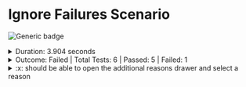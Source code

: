 # Ignore Failures Scenario

![Generic badge](https://img.shields.io/badge/1/6-FAILED-red.svg)
<details>
  <summary>Duration: 3.904 seconds</summary>
  <table>
    <tr>
      <th>Start:</th>
      <td><code>2024-02-23 20:44:35.369 UTC</code></td>
    </tr>
    <tr>
      <th>Finish:</th>
      <td><code>2024-02-23 20:44:39.273 UTC</code></td>
    </tr>
    <tr>
      <th>Duration:</th>
      <td><code>3.904 seconds</code></td>
    </tr>
  </table>
</details>
<details>
  <summary>Outcome: Failed | Total Tests: 6 | Passed: 5 | Failed: 1</summary>
  <table>
    <tr>
      <th>Total Test Suites:</th>
      <td>1</td>
    </tr>
    <tr>
      <th>Total Tests:</th>
      <td>6</td>
    </tr>
    <tr>
      <th>Failed Test Suites:</th>
      <td>1</td>
    </tr>
    <tr>
      <th>Failed Tests:</th>
      <td>1</td>
    </tr>
    <tr>
      <th>Passed Test Suites:</th>
      <td>0</td>
    </tr>
    <tr>
      <th>Passed Tests:</th>
      <td>5</td>
    </tr>
  </table>
</details>
<details>
  <summary>:x: should be able to open the additional reasons drawer and select a reason</summary>
  <table>
    <tr>
      <th>Title:</th>
      <td><code>should be able to open the additional reasons drawer and select a reason</code></td>
    </tr>
    <tr>
      <th>Status:</th>
      <td><code>failed</code></td>
    </tr>
    <tr>
      <th>Location:</th>
      <td><code>null</code></td>
    </tr>
    <tr>
      <th>Failure Messages:</th>
      <td><pre>Error: expect(jest.fn()).toHaveBeenCalledTimes(expected)

Expected number of calls: 3
Received number of calls: 1
    at toHaveBeenCalledTimes (C:\code\Selector.test.js:69:20)
    at call (C:\code\Selector.test.js:2:1)
    at Generator.tryCatch (C:\code\Selector.test.js:2:1)
    at Generator._invoke [as next] (C:\code\Selector.test.js:2:1)
    at asyncGeneratorStep (C:\code\Selector.test.js:2:1)
    at asyncGeneratorStep (C:\code\Selector.test.js:2:1)</pre></td>
    </tr>
  </table>
</details>
